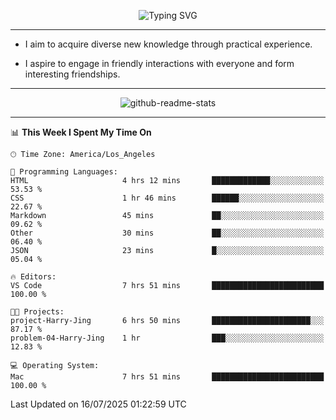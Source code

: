 <p align="center">
  <img src="https://readme-typing-svg.demolab.com?font=Fira+Code&weight=500&size=32&duration=2500&pause=1600&center=true&vCenter=true&random=false&width=1024&height=64&lines=Hi+there+%F0%9F%91%8B;I'm+delighted+you+could+make+it+here+%F0%9F%8E%89;I'm+Harry%2C+a+college+student+still+finding+my+way" alt="Typing SVG" />
</p>


---


- I aim to acquire diverse new knowledge through practical experience.

- I aspire to engage in friendly interactions with everyone and form interesting friendships.


---


<p align="center">
  <img src="https://github-readme-stats.vercel.app/api?username=Harry-Jing&show_icons=true" alt="github-readme-stats"/>
</p>


---

<!--START_SECTION:waka-->
📊 **This Week I Spent My Time On** 

```text
🕑︎ Time Zone: America/Los_Angeles

💬 Programming Languages: 
HTML                     4 hrs 12 mins       █████████████░░░░░░░░░░░░   53.53 % 
CSS                      1 hr 46 mins        ██████░░░░░░░░░░░░░░░░░░░   22.67 % 
Markdown                 45 mins             ██░░░░░░░░░░░░░░░░░░░░░░░   09.62 % 
Other                    30 mins             ██░░░░░░░░░░░░░░░░░░░░░░░   06.40 % 
JSON                     23 mins             █░░░░░░░░░░░░░░░░░░░░░░░░   05.04 % 

🔥 Editors: 
VS Code                  7 hrs 51 mins       █████████████████████████   100.00 % 

🐱‍💻 Projects: 
project-Harry-Jing       6 hrs 50 mins       ██████████████████████░░░   87.17 % 
problem-04-Harry-Jing    1 hr                ███░░░░░░░░░░░░░░░░░░░░░░   12.83 % 

💻 Operating System: 
Mac                      7 hrs 51 mins       █████████████████████████   100.00 % 
```


 Last Updated on 16/07/2025 01:22:59 UTC
<!--END_SECTION:waka-->
